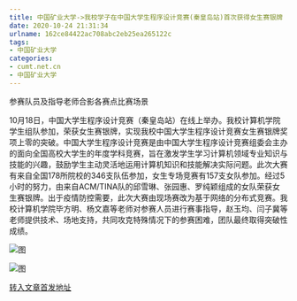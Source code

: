 ```yaml
---
title: 中国矿业大学->我校学子在中国大学生程序设计竞赛(秦皇岛站)首次获得女生赛银牌 | cumt.net.cn
date: 2020-10-24 21:31:34
urlname: 162ce84422ac708abc2eb25ea265122c
tags: 
- 中国矿业大学
categories:
- cumt.net.cn
- 中国矿业大学
---
```

参赛队员及指导老师合影各赛点比赛场景

10月18日，中国大学生程序设计竞赛（秦皇岛站）在线上举办。我校计算机学院学生组队参加，荣获女生赛银牌，实现我校中国大学生程序设计竞赛女生赛银牌奖项上零的突破。中国大学生程序设计竞赛是由中国大学生程序设计竞赛组委会主办的面向全国高校大学生的年度学科竞赛，旨在激发学生学习计算机领域专业知识与技能的兴趣，鼓励学生主动灵活地运用计算机知识和技能解决实际问题。此次大赛有来自全国178所院校的346支队伍参加，女生专场竞赛有157支女队参加。经过5小时的努力，由来自ACM/TINA队的邱雪琳、张园惠、罗纯颖组成的女队荣获女生赛银牌。出于疫情防控需要，此次大赛由现场赛改为基于网络的分布式竞赛。我校计算机学院毕方明、杨文嘉等老师对参赛人员进行赛事指导，赵玉均、闫子冀等老师提供技术、场地支持，共同攻克特殊情况下的参赛困难，团队最终取得突破性成绩。

![图](http://xwzx.cumt.edu.cn/_upload/article/images/8a/50/88f015514ed196aec867857977dc/88e16881-9edb-4659-9fc6-c94edd2e2aeb.jpg)

![图](http://xwzx.cumt.edu.cn/_upload/article/images/8a/50/88f015514ed196aec867857977dc/71b1e8c7-9d45-488e-890b-a939f969d77b.jpg)

[转入文章首发地址](http://xwzx.cumt.edu.cn/d3/66/c523a578406/page.htm)